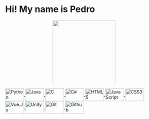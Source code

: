 <h1> Hi! My name is Pedro </h1>

<div align="center">
  <a href="https://github.com/Mat780?tab=repositories">
  <img height="200em" src="https://github-readme-stats.vercel.app/api/top-langs/?username=pdrzanFilho&layout=compact&langs_count=7&theme=midnight-purple" />
</div>
<div style="display: inline_block"><br>
    <img align="center" alt="Python" height="40" width="60" src="https://cdn.jsdelivr.net/gh/devicons/devicon/icons/python/python-original.svg">
    <img align="center" alt="Java" height="40" width="60" src="https://cdn.jsdelivr.net/gh/devicons/devicon/icons/java/java-original.svg" />
    <img align="center" alt="C" height="40" width="60" src="https://cdn.jsdelivr.net/gh/devicons/devicon/icons/c/c-original.svg" />
    <img align="center" alt="C#" height="40" width="60" src="https://cdn.jsdelivr.net/gh/devicons/devicon/icons/csharp/csharp-original.svg">
    <img align="center" alt="HTML5" height="40" width="60" src="https://cdn.jsdelivr.net/gh/devicons/devicon/icons/html5/html5-original.svg">
    <img align="center" alt="JavaScript" height="40" width="60" src="https://cdn.jsdelivr.net/gh/devicons/devicon/icons/javascript/javascript-original.svg" />
    <img align="center" alt="CSS3" height="40" width="60" src="https://cdn.jsdelivr.net/gh/devicons/devicon/icons/css3/css3-original.svg">
    <img align="center" alt="Vue.Js" height="40" width="60" src="https://cdn.jsdelivr.net/gh/devicons/devicon/icons/vuejs/vuejs-original.svg">
    <img align="center" alt="Unity" height="40" width="60" src="https://cdn.jsdelivr.net/gh/devicons/devicon/icons/unity/unity-original.svg" />
    <img align="center" alt="Git" height="40" width="60" src="https://cdn.jsdelivr.net/gh/devicons/devicon/icons/git/git-original.svg">
    <img align="center" alt="Github" height="40" width="60" src="https://cdn.jsdelivr.net/gh/devicons/devicon/icons/github/github-original.svg">
</div>

